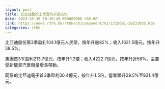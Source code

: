 ```yaml
---
layout: post
title: 比亞迪股份上季盈利升逾82%
date: 2023-10-30 19:30:49.000000000 +08:00
link: https://news.rthk.hk/rthk/ch/component/k2/1725661-20231030.htm
categories: rthk
---
```


比亞迪股份第3季盈利104.1億元人民幣，按年升逾82%；收入1621.5億元，按年升38.5%。

集團首3季盈利213.7億元，按年升1.3倍；收入4222.7億元，按年升近58%，主要受新能源汽車銷量增長帶動。

同系的比亞迪電子首3季盈利30.4億元，按年升1.5倍，營業額升29.5%至921.4億元。
